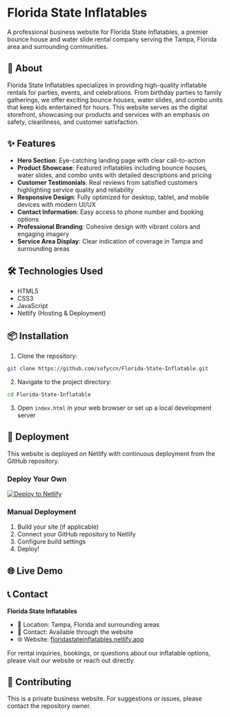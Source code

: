 # Florida State Inflatables

A professional business website for Florida State Inflatables, a premier bounce house and water slide rental company serving the Tampa, Florida area and surrounding communities.

## 🎈 About

Florida State Inflatables specializes in providing high-quality inflatable rentals for parties, events, and celebrations. From birthday parties to family gatherings, we offer exciting bounce houses, water slides, and combo units that keep kids entertained for hours. This website serves as the digital storefront, showcasing our products and services with an emphasis on safety, cleanliness, and customer satisfaction.

## ✨ Features

- **Hero Section**: Eye-catching landing page with clear call-to-action
- **Product Showcase**: Featured inflatables including bounce houses, water slides, and combo units with detailed descriptions and pricing
- **Customer Testimonials**: Real reviews from satisfied customers highlighting service quality and reliability
- **Responsive Design**: Fully optimized for desktop, tablet, and mobile devices with modern UI/UX
- **Contact Information**: Easy access to phone number and booking options
- **Professional Branding**: Cohesive design with vibrant colors and engaging imagery
- **Service Area Display**: Clear indication of coverage in Tampa and surrounding areas

## 🛠️ Technologies Used

- HTML5
- CSS3
- JavaScript
- Netlify (Hosting & Deployment)

## 📦 Installation

1. Clone the repository:
```bash
git clone https://github.com/sofyccn/Florida-State-Inflatable.git
```

2. Navigate to the project directory:
```bash
cd Florida-State-Inflatable
```

3. Open `index.html` in your web browser or set up a local development server

## 🚀 Deployment

This website is deployed on Netlify with continuous deployment from the GitHub repository.

### Deploy Your Own

[![Deploy to Netlify](https://www.netlify.com/img/deploy/button.svg)](https://app.netlify.com/start/deploy?repository=https://github.com/sofyccn/Florida-State-Inflatable)

### Manual Deployment

1. Build your site (if applicable)
2. Connect your GitHub repository to Netlify
3. Configure build settings
4. Deploy!

## 🌐 Live Demo



## 📞 Contact

**Florida State Inflatables**
- 📍 Location: Tampa, Florida and surrounding areas
- 📱 Contact: Available through the website
- 🌐 Website: [floridastateinflatables.netlify.app](https://floridastateinflatables.netlify.app/)

For rental inquiries, bookings, or questions about our inflatable options, please visit our website or reach out directly.

## 🤝 Contributing

This is a private business website. For suggestions or issues, please contact the repository owner.


